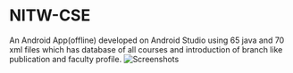 # NITW-CSE
An Android App(offline) developed on Android Studio using 65 java and 70 xml files which has database of all courses and introduction of branch like publication and faculty profile.
![Screenshots](https://github.com/vinaysomawat/Github_Images/blob/master/AndroidStudioProjects/Github_images/Screenshot_20180930-180217.png)
